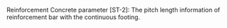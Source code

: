 Reinforcement Concrete parameter [ST-2]: The pitch length information of reinforcement bar with the continuous footing.
